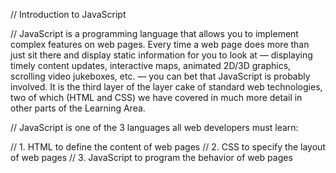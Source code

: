 // Introduction to JavaScript

// JavaScript is a programming language that allows you to implement complex features on web pages. Every time a web page does more than just sit there and display static information for you to look at — displaying timely content updates, interactive maps, animated 2D/3D graphics, scrolling video jukeboxes, etc. — you can bet that JavaScript is probably involved. It is the third layer of the layer cake of standard web technologies, two of which (HTML and CSS) we have covered in much more detail in other parts of the Learning Area.

// JavaScript is one of the 3 languages all web developers must learn:

//     1. HTML to define the content of web pages
//     2. CSS to specify the layout of web pages
//     3. JavaScript to program the behavior of web pages
